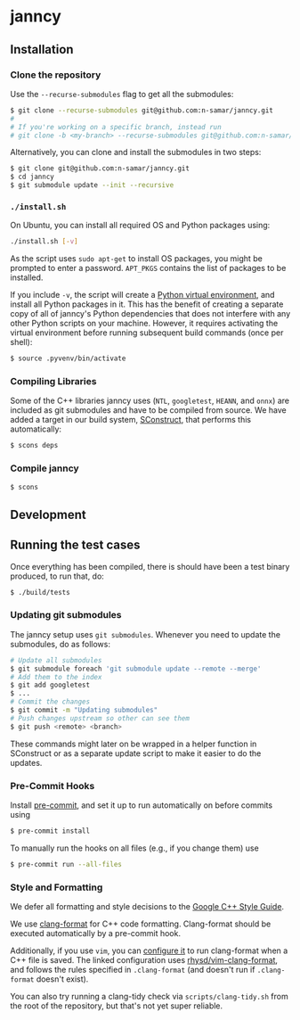 # janncy

## Installation

### Clone the repository
Use the `--recurse-submodules` flag to get all the submodules:
```bash
$ git clone --recurse-submodules git@github.com:n-samar/janncy.git
#
# If you're working on a specific branch, instead run
# git clone -b <my-branch> --recurse-submodules git@github.com:n-samar/janncy.git
```

Alternatively, you can clone and install the submodules in two steps:
```bash
$ git clone git@github.com:n-samar/janncy.git
$ cd janncy
$ git submodule update --init --recursive
```

### `./install.sh`
On Ubuntu, you can install all required OS and Python packages using:
```bash
./install.sh [-v]
```

As the script uses `sudo apt-get` to install OS packages, you might be prompted
to enter a password. `APT_PKGS` contains the list of packages to be installed.

If you include `-v`, the script will create a [Python virtual
environment][venv], and install all Python packages in it. This has the benefit
of creating a separate copy of all of janncy's Python dependencies that does not
interfere with any other Python scripts on your machine. However, it requires
activating the virtual environment before running subsequent build commands
(once per shell):
```bash
$ source .pyvenv/bin/activate
```

### Compiling Libraries
Some of the C++ libraries janncy uses (`NTL`, `googletest`, `HEANN`, and `onnx`)
are included as git submodules and have to be compiled from source. We have
added a target in our build system, [SConstruct][scons], that performs this
automatically:
```bash
$ scons deps
```

### Compile janncy
```bash
$ scons
```

## Development

## Running the test cases
Once everything has been compiled, there is should have been a test binary
produced, to run that, do:
```bash
$ ./build/tests
```

### Updating git submodules
The janncy setup uses `git submodules`. Whenever you need to update the
submodules, do as follows:
```bash
# Update all submodules
$ git submodule foreach 'git submodule update --remote --merge'
# Add them to the index
$ git add googletest
$ ...
# Commit the changes
$ git commit -m "Updating submodules"
# Push changes upstream so other can see them
$ git push <remote> <branch>
```
These commands might later on be wrapped in a helper function in SConstruct or
as a separate update script to make it easier to do the updates.


### Pre-Commit Hooks
Install [pre-commit], and set it up to run automatically on before commits using
```bash
$ pre-commit install
```
To manually run the hooks on all files (e.g., if you change them) use
```bash
$ pre-commit run --all-files
```

### Style and Formatting
We defer all formatting and style decisions to the [Google C++ Style
Guide][google-cpp].

We use [clang-format] for C++ code formatting. Clang-format should be executed
automatically by a pre-commit hook.

Additionally, if you use `vim`, you can [configure it][clang-format-vimrc] to
run clang-format when a C++ file is saved. The linked configuration uses
[rhysd/vim-clang-format][vim-clang-format], and follows the rules specified in
`.clang-format` (and doesn't run if `.clang-format` doesn't exist).

You can also try running a clang-tidy check via `scripts/clang-tidy.sh` from the
root of the repository, but that's not yet super reliable.

[clang-format-vimrc]: https://github.com/n-samar/.config/blob/master/nvim/init.vim#L126-L128
[clang-format]: https://clang.llvm.org/docs/ClangFormat.html
[google-cpp]: https://google.github.io/styleguide/cppguide.html
[pre-commit]: https://pre-commit.com/
[venv]: https://docs.python.org/3/tutorial/venv.html
[scons]: https://scons.org/
[vim-clang-format]: https://github.com/rhysd/vim-clang-format
